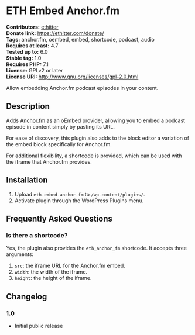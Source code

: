 # ETH Embed Anchor.fm #
**Contributors:** [ethitter](https://profiles.wordpress.org/ethitter/)  
**Donate link:** https://ethitter.com/donate/  
**Tags:** anchor.fm, oembed, embed, shortcode, podcast, audio  
**Requires at least:** 4.7  
**Tested up to:** 6.0  
**Stable tag:** 1.0  
**Requires PHP:** 7.1  
**License:** GPLv2 or later  
**License URI:** http://www.gnu.org/licenses/gpl-2.0.html  

Allow embedding Anchor.fm podcast episodes in your content.

## Description ##

Adds [Anchor.fm](https://anchor.fm/) as an oEmbed provider, allowing you to embed a podcast episode in content simply by pasting its URL.

For ease of discovery, this plugin also adds to the block editor a variation of the embed block specifically for Anchor.fm.

For additional flexibility, a shortcode is provided, which can be used with the iframe that Anchor.fm provides.

## Installation ##

1. Upload `eth-embed-anchor-fm` to `/wp-content/plugins/`.
2. Activate plugin through the WordPress Plugins menu.

## Frequently Asked Questions ##

### Is there a shortcode? ###
Yes, the plugin also provides the `eth_anchor_fm` shortcode. It accepts three arguments:

1. `src`: the iframe URL for the Anchor.fm embed.
2. `width`: the width of the iframe.
3. `height`: the height of the iframe.

## Changelog ##

### 1.0 ###
* Initial public release
